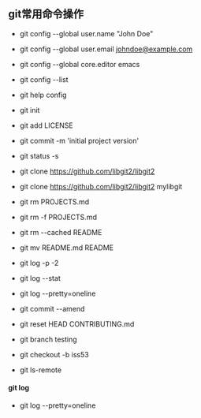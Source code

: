 ## git常用命令操作

- git config --global user.name "John Doe"
- git config --global user.email johndoe@example.com
- git config --global core.editor emacs
- git config --list
- git help config


- git init
- git add LICENSE
- git commit -m 'initial project version'
- git status -s
- git clone https://github.com/libgit2/libgit2
- git clone https://github.com/libgit2/libgit2 mylibgit

- git rm PROJECTS.md
- git rm -f PROJECTS.md
- git rm --cached README
- git mv README.md README

- git log -p -2
- git log --stat
- git log --pretty=oneline

- git commit --amend

- git reset HEAD CONTRIBUTING.md

- git branch testing
- git checkout -b iss53

- git ls-remote


#### git log
- git log --pretty=oneline
